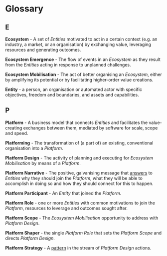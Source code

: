 # Glossary

## E

**Ecosystem** - A set of _Entities_ motivated to act in a certain context \(e.g. an industry, a market, or an organisation\) by exchanging value, leveraging resources and generating outcomes.

**Ecosystem Emergence** - The flow of events in an _Ecosystem_ as they result from the _Entities_ acting in response to unplanned challenges.

**Ecosystem Mobilisation** - The act of better organising an _Ecosystem_, either by amplifying its potential or by facilitating higher-order value creations.

**Entity** - a person, an organisation or automated actor with specific objectives, freedom and boundaries, and assets and capabilities.

## P

**Platform** _-_ A business model that connects _Entities_ and facilitates the value-creating exchanges between them, mediated by software for scale, scope and speed.

**Platforming** - The transformation of \(a part of\) an existing, conventional organisation into a _Platform_.

**Platform Design** - The activity of planning and executing for _Ecosystem Mobilisation_ by means of a _Platform_.

**Platform Narrative** - The positive, galvanising message that [answers](http://www.marketingjournal.org/the-power-of-company-narratives-john-hagel/) to _Entities_ why they should join the _Platform_, what they will be able to accomplish in doing so and how they should connect for this to happen. 

**Platform Participant** - An _Entity_ that joined the _Platform._

**Platform Role** - one or more _Entities_ with common motivations to join the _Platform_, resources to leverage and outcomes sought after.

**Platform Scope** - The _Ecosystem Mobilisation_ opportunity to address with _Platform Design_.

**Platform Shaper** - the single _Platform Role_ that sets the _Platform Scope_ and directs _Platform Design_.

**Platform Strategy** - A [pattern](https://www.ifm.eng.cam.ac.uk/research/dstools/mintzbergs-5-ps-for-strategy/) in the stream of _Platform Design_ actions.

